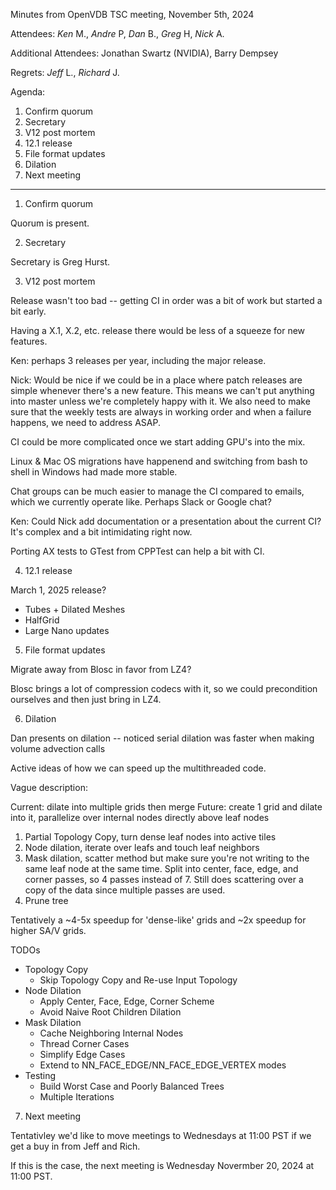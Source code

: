 Minutes from OpenVDB TSC meeting, November 5th, 2024

Attendees: *Ken* M., *Andre* P, *Dan* B., *Greg* H, *Nick* A.

Additional Attendees: Jonathan Swartz (NVIDIA), Barry Dempsey

Regrets: *Jeff* L., *Richard* J.

Agenda:

1) Confirm quorum
2) Secretary
3) V12 post mortem
4) 12.1 release
5) File format updates
6) Dilation
7) Next meeting

------------

1) Confirm quorum

Quorum is present.

2) Secretary

Secretary is Greg Hurst.

3) V12 post mortem

Release wasn't too bad -- getting CI in order was a bit of work but started a bit early.

Having a X.1, X.2, etc. release there would be less of a squeeze for new features.

Ken: perhaps 3 releases per year, including the major release.

Nick: Would be nice if we could be in a place where patch releases are simple whenever there's a new feature. This means we can't put anything into master unless we're completely happy with it. We also need to make sure that the weekly tests are always in working order and when a failure happens, we need to address ASAP.

CI could be more complicated once we start adding GPU's into the mix.

Linux & Mac OS migrations have happenend and switching from bash to shell in Windows had made more stable.

Chat groups can be much easier to manage the CI compared to emails, which we currently operate like. Perhaps Slack or Google chat?

Ken: Could Nick add documentation or a presentation about the current CI? It's complex and a bit intimidating right now.

Porting AX tests to GTest from CPPTest can help a bit with CI.

4) 12.1 release

March 1, 2025 release?

* Tubes + Dilated Meshes
* HalfGrid
* Large Nano updates

5) File format updates

Migrate away from Blosc in favor from LZ4?

Blosc brings a lot of compression codecs with it, so we could precondition ourselves and then just bring in LZ4.

6) Dilation

Dan presents on dilation -- noticed serial dilation was faster when making volume advection calls

Active ideas of how we can speed up the multithreaded code.

Vague description:

Current: dilate into multiple grids then merge
Future: create 1 grid and dilate into it, parallelize over internal nodes directly above leaf nodes

1. Partial Topology Copy, turn dense leaf nodes into active tiles
2. Node dilation, iterate over leafs and touch leaf neighbors
3. Mask dilation, scatter method but make sure you're not writing to the same leaf node at the same time. Split into center, face, edge, and corner passes, so 4 passes instead of 7. Still does scattering over a copy of the data since multiple passes are used.
4. Prune tree

Tentatively a ~4-5x speedup for 'dense-like' grids and ~2x speedup for higher SA/V grids.

TODOs
* Topology Copy
   * Skip Topology Copy and Re-use Input Topology
* Node Dilation
   * Apply Center, Face, Edge, Corner Scheme
   * Avoid Naive Root Children Dilation
* Mask Dilation
   * Cache Neighboring Internal Nodes
   * Thread Corner Cases
   * Simplify Edge Cases
   * Extend to NN_FACE_EDGE/NN_FACE_EDGE_VERTEX modes
* Testing
   * Build Worst Case and Poorly Balanced Trees
   * Multiple Iterations

7) Next meeting

Tentativley we'd like to move meetings to Wednesdays at 11:00 PST if we get a buy in from Jeff and Rich.

If this is the case, the next meeting is Wednesday Novermber 20, 2024 at 11:00 PST.
